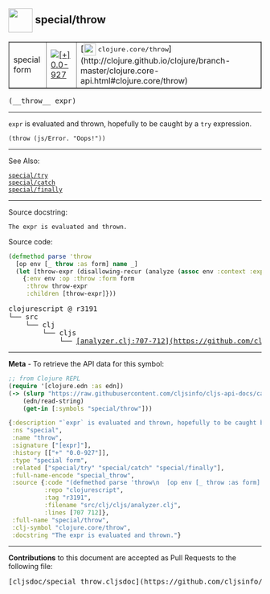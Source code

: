 ## <img width="48px" valign="middle" src="http://i.imgur.com/Hi20huC.png"> special/throw

 <table border="1">
<tr>

<td>special form</td>
<td><a href="https://github.com/cljsinfo/cljs-api-docs/tree/0.0-927"><img valign="middle" alt="[+] 0.0-927" src="https://img.shields.io/badge/+-0.0--927-lightgrey.svg"></a> </td>
<td>
[<img height="24px" valign="middle" src="http://i.imgur.com/1GjPKvB.png"> <samp>clojure.core/throw</samp>](http://clojure.github.io/clojure/branch-master/clojure.core-api.html#clojure.core/throw)
</td>
</tr>
</table>

 <samp>
(__throw__ expr)<br>
</samp>

---

`expr` is evaluated and thrown, hopefully to be caught by a `try` expression.

`(throw (js/Error. "Oops!"))`

---


See Also:

[`special/try`](special_try.md)<br>
[`special/catch`](special_catch.md)<br>
[`special/finally`](special_finally.md)<br>

---

Source docstring:

```
The expr is evaluated and thrown.
```

Source code:

```clj
(defmethod parse 'throw
  [op env [_ throw :as form] name _]
  (let [throw-expr (disallowing-recur (analyze (assoc env :context :expr) throw))]
    {:env env :op :throw :form form
     :throw throw-expr
     :children [throw-expr]}))
```

 <pre>
clojurescript @ r3191
└── src
    └── clj
        └── cljs
            └── <ins>[analyzer.clj:707-712](https://github.com/clojure/clojurescript/blob/r3191/src/clj/cljs/analyzer.clj#L707-L712)</ins>
</pre>


---

__Meta__ - To retrieve the API data for this symbol:

```clj
;; from Clojure REPL
(require '[clojure.edn :as edn])
(-> (slurp "https://raw.githubusercontent.com/cljsinfo/cljs-api-docs/catalog/cljs-api.edn")
    (edn/read-string)
    (get-in [:symbols "special/throw"]))
```

```clj
{:description "`expr` is evaluated and thrown, hopefully to be caught by a `try` expression.\n\n`(throw (js/Error. \"Oops!\"))`",
 :ns "special",
 :name "throw",
 :signature ["[expr]"],
 :history [["+" "0.0-927"]],
 :type "special form",
 :related ["special/try" "special/catch" "special/finally"],
 :full-name-encode "special_throw",
 :source {:code "(defmethod parse 'throw\n  [op env [_ throw :as form] name _]\n  (let [throw-expr (disallowing-recur (analyze (assoc env :context :expr) throw))]\n    {:env env :op :throw :form form\n     :throw throw-expr\n     :children [throw-expr]}))",
          :repo "clojurescript",
          :tag "r3191",
          :filename "src/clj/cljs/analyzer.clj",
          :lines [707 712]},
 :full-name "special/throw",
 :clj-symbol "clojure.core/throw",
 :docstring "The expr is evaluated and thrown."}

```

---

__Contributions__ to this document are accepted as Pull Requests to the following file:

 <pre>
[cljsdoc/special_throw.cljsdoc](https://github.com/cljsinfo/cljs-api-docs/blob/master/cljsdoc/special_throw.cljsdoc)
</pre>

